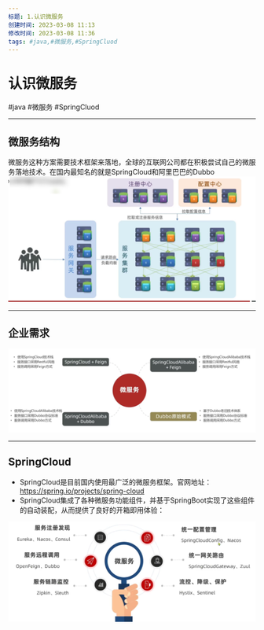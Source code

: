 ```yaml
---
标题: 1.认识微服务
创建时间: 2023-03-08 11:13
修改时间: 2023-03-08 11:36
tags: #java,#微服务,#SpringCluod
---
```


# 认识微服务
#java #微服务 #SpringCluod

---
## 微服务结构
微服务这种方案需要技术框架来落地，全球的互联网公司都在积极尝试自己的微服务落地技术。在国内最知名的就是SpringCloud和阿里巴巴的Dubbo
![Pasted image 20221004171927](../../../attachments/Pasted%20image%2020221004171927.png)

---
## 企业需求
![Pasted image 20221004172550](../../../attachments/Pasted%20image%2020221004172550.png)

---
## SpringCloud
- SpringCloud是目前国内使用最广泛的微服务框架。官网地址：https://spring.io/projects/spring-cloud
- SpringCloud集成了各种微服务功能组件，并基于SpringBoot实现了这些组件的自动装配，从而提供了良好的开箱即用体验：

![Pasted image 20221004172911](../../../attachments/Pasted%20image%2020221004172911.png)